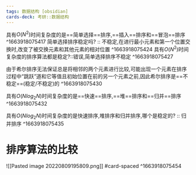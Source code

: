 ```yaml
---
tags: 数据结构 [obsidian]
cards-deck: 考研::数据结构
---
```


具有$O(N^2)$时间复杂度的是==简单选择==排序,==插入==排序和==冒泡==排序
^1663918075417
简单选择排序稳定吗? :: 不稳定,在进行最小元素和第一个位置交换时,改变了被交换元素和其他元素的相对位置 ^1663918075424
具有$O(N^2)$时间复杂度的排序算法都是稳定?::错误,简单选择排序不稳定 ^1663918075427

由于希尔排序无法保证总是将相邻的两个元素进行比较,可能出现一个元素在排序过程中“跳跃”道和它等值且初始位置在前的另一个元素之前,因此希尔排序是==不稳定==(稳定/不稳定)的
^1663918075430

具有$O(Nlog_2N)$时间复杂度的是==快速==排序,==堆==排序和==归并==排序
^1663918075432

具有$O(Nlog_2N)$时间复杂度的是快速排序,堆排序和归并排序,哪个是稳定的? :: 归并排序 ^1663918075435


# 排序算法的比较
![[Pasted image 20220809195809.png]]
#card-spaced 
^1663918075454

